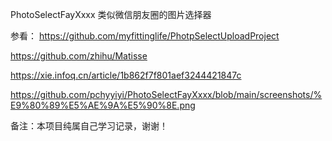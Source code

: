 PhotoSelectFayXxxx
类似微信朋友圈的图片选择器

参看：
https://github.com/myfittinglife/PhotpSelectUploadProject

https://github.com/zhihu/Matisse

https://xie.infoq.cn/article/1b862f7f801aef3244421847c

https://github.com/pchyyiyi/PhotoSelectFayXxxx/blob/main/screenshots/%E9%80%89%E5%AE%9A%E5%90%8E.png

备注：本项目纯属自己学习记录，谢谢！

